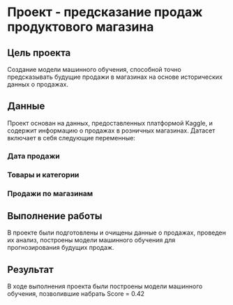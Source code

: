 # Проект - предсказание продаж продуктового магазина

## Цель проекта
Создание модели машинного обучения, способной точно предсказывать будущие продажи в магазинах на основе исторических данных о продажах.

## Данные
Проект основан на данных, предоставленных платформой Kaggle, и содержит информацию о продажах в розничных магазинах. Датасет включает в себя следующие переменные:
### Дата продажи
### Товары и категории
### Продажи по магазинам

## Выполнение работы
В проекте были подготовлены и очищены данные о продажах, проведен их анализ, построены модели машинного обучения для прогнозирования будущих продаж.

## Результат
В ходе выполнения проекта были построены модели машинного обучения, позволившие набрать Score = 0.42 
